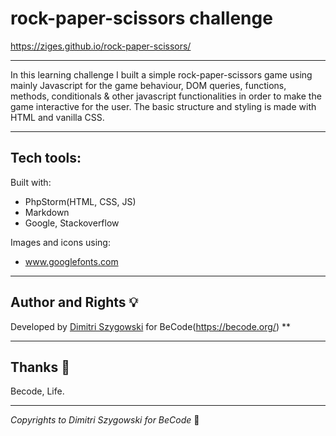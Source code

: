 # rock-paper-scissors challenge
https://ziges.github.io/rock-paper-scissors/
***
In this learning challenge I built a simple rock-paper-scissors game using mainly Javascript for the game behaviour, DOM queries, functions, methods, conditionals & other javascript functionalities
in order to make the game interactive for the user. The basic structure and styling is made with HTML and vanilla CSS. 

***
## Tech tools:
Built with: 
+ PhpStorm(HTML, CSS, JS)
+ Markdown
+ Google, Stackoverflow

Images and icons using:
* www.googlefonts.com

***
## Author and Rights :bulb:
Developed by [Dimitri Szygowski](https://github.com/Ziges) for BeCode(https://becode.org/)
**

***
## Thanks :gift:
Becode, Life.

***
*Copyrights to Dimitri Szygowski for BeCode* :memo:
